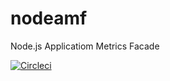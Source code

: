 # nodeamf

Node.js Applicatiom Metrics Facade

[![Circleci](https://img.shields.io/circleci/build/github/wojbach/nodeamf?label=ci&logo=CircleCI&style=flat)](https://app.circleci.com/pipelines/github/wojbach/nodeamf?branch=master)
